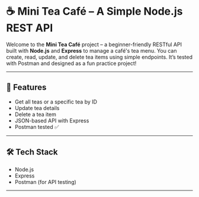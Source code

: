 # ☕ Mini Tea Café – A Simple Node.js REST API

Welcome to the **Mini Tea Café** project – a beginner-friendly RESTful API built with **Node.js** and **Express** to manage a café's tea menu. You can create, read, update, and delete tea items using simple endpoints. It’s tested with Postman and designed as a fun practice project!

---

## 🚀 Features

- Get all teas or a specific tea by ID
- Update tea details
- Delete a tea item
- JSON-based API with Express
- Postman tested ✅

---

## 🛠️ Tech Stack

- Node.js
- Express
- Postman (for API testing)

---




